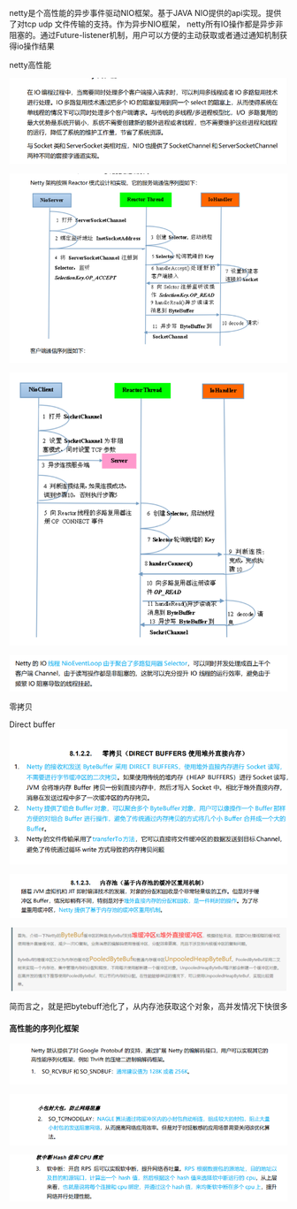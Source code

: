 netty是个高性能的异步事件驱动NIO框架。基于JAVA NIO提供的api实现。提供了对tcp udp 文件传输的支持。作为异步NIO框架， netty所有IO操作都是异步非阻塞的。通过Future-listener机制，用户可以方便的主动获取或者通过通知机制获得io操作结果

netty高性能

![image-20210225112732465](assets/image-20210225112732465.png)







![image-20210225112758925](assets/image-20210225112758925.png)

![image-20210225112858923](assets/image-20210225112858923.png)

![image-20210225112931414](assets/image-20210225112931414.png)

零拷贝

Direct buffer![image-20210226090123019](assets/image-20210226090123019.png)

![image-20210226090251519](assets/image-20210226090251519.png)

![image-20210226090536207](assets/image-20210226090536207.png)

简而言之，就是把bytebuff池化了，从内存池获取这个对象，高并发情况下快很多





#### 高性能的序列化框架

![image-20210226093655313](assets/image-20210226093655313.png)

![image-20210226093712564](assets/image-20210226093712564.png)

![image-20210226093735299](assets/image-20210226093735299.png)